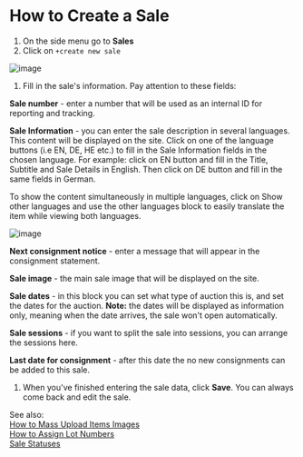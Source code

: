 # How to Create a Sale

1. On the side menu go to **Sales**
2. Click on `+create new sale`

![image](https://user-images.githubusercontent.com/20393485/47995909-85bf7700-e0ff-11e8-91f2-b48c9cd076a0.png)

1. Fill in the sale's information. Pay attention to these fields:  

**Sale number** - enter a number that will be used as an internal ID for reporting and tracking.

**Sale Information** - you can enter the sale description in several languages. This content will be displayed on the site. Click on one of the language buttons \(i.e EN, DE, HE etc.\) to fill in the Sale Information fields in the chosen language. For example: click on EN button and fill in the Title, Subtitle and Sale Details in English. Then click on DE button and fill in the same fields in German.

To show the content simultaneously in multiple languages, click on Show other languages and use the other languages block to easily translate the item while viewing both languages.

![image](https://user-images.githubusercontent.com/20393485/47996182-5b21ee00-e100-11e8-9842-aa080fcef8f2.png)

**Next consignment notice** - enter a message that will appear in the consignment statement.

**Sale image** - the main sale image that will be displayed on the site.

**Sale dates** - in this block you can set what type of auction this is, and set the dates for the auction. **Note:** the dates will be displayed as information only, meaning when the date arrives, the sale won't open automatically.

**Sale sessions** - if you want to split the sale into sessions, you can arrange the sessions here.

**Last date for consignment** - after this date the no new consignments can be added to this sale.

1. When you've finished entering the sale data, click **Save**.  You can always come back and edit the sale.

See also:  
[How to Mass Upload Items Images](how-to-mass-upload-items-images.md)  
[How to Assign Lot Numbers](how-to-assign-lot-numbers.md)  
[Sale Statuses](./)

